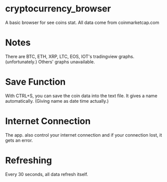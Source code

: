 # cryptocurrency_browser
A basic browser for see coins stat. All data come from coinmarketcap.com

# Notes

There are BTC, ETH, XRP, LTC, EOS, IOT's tradingview graphs. (unfortunately.) Others' graphs unavailable.

# Save Function

With CTRL+S, you can save the coin data into the text file. It gives a name automatically. (Giving name as date time actually.)

# Internet Connection

The app. also control your internet connection and if your connection lost, it gets an error.

# Refreshing

Every 30 seconds, all data refresh itself.

